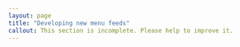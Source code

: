 ```yaml
---
layout: page
title: "Developing new menu feeds"
callout: This section is incomplete. Please help to improve it.
---
```


